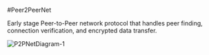 #Peer2PeerNet

Early stage Peer-to-Peer network protocol that handles peer finding, connection verification, and encrypted data transfer.

![P2PNetDiagram-1](https://github.com/realChrisDeBon/Peer2PeerNet/assets/97779307/0477a99e-8dd2-4650-a467-538185026a3a)
